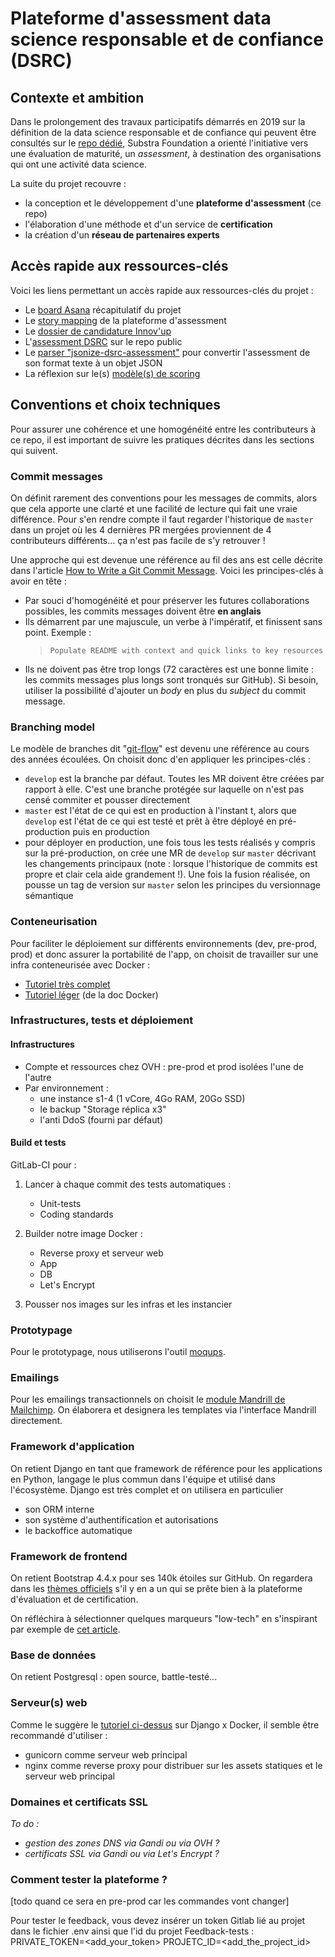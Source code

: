 # Plateforme d'assessment data science responsable et de confiance (DSRC)

## Contexte et ambition

Dans le prolongement des travaux participatifs démarrés en 2019 sur la définition de la data science responsable et de confiance qui peuvent être consultés sur le [repo dédié](https://github.com/SubstraFoundation/referentiel-ds-responsable-confiance), Substra Foundation a orienté l'initiative vers une évaluation de maturité, un _assessment_, à destination des organisations qui ont une activité data science.

La suite du projet recouvre :

- la conception et le développement d'une **plateforme d'assessment** (ce repo)
- l'élaboration d'une méthode et d'un service de **certification**
- la création d'un **réseau de partenaires experts**

## Accès rapide aux ressources-clés

Voici les liens permettant un accès rapide aux ressources-clés du projet :

- Le [board Asana](https://app.asana.com/0/1159203738319657/1159203738319657) récapitulatif du projet
- Le [story mapping](https://www.featuremap.co/m/ddC0Rj/plateforme-dsrc) de la plateforme d'assessment
- Le [dossier de candidature Innov'up](https://docs.google.com/document/d/1JLyWI4lTz5Jo0UCx5WLj_7bB5Eqo-q-iOWZOuyrv5-U/edit?usp=sharing)
- L'[assessment DSRC](https://github.com/SubstraFoundation/referentiel-evaluation-dsrc/blob/master/referentiel_evaluation.md#restructuration-en-un-r%C3%A9f%C3%A9rentiel-d%C3%A9valuation-de-la-maturit%C3%A9-dune-organisation) sur le repo public
- Le [parser "jsonize-dsrc-assessment"](https://framagit.org/substra-foundation/jsonize-dsrc-assessment) pour convertir l'assessment de son format texte à un objet JSON
- La réflexion sur le(s) [modèle(s) de scoring](https://docs.google.com/spreadsheets/d/1QhvOTsPpNhNcLlt7z_-vL3EBCRAxhjrhy_ybYKcDuFM/edit?usp=sharing)

## Conventions et choix techniques

Pour assurer une cohérence et une homogénéité entre les contributeurs à ce repo, il est important de suivre les pratiques décrites dans les sections qui suivent.

### Commit messages

On définit rarement des conventions pour les messages de commits, alors que cela apporte une clarté et une facilité de lecture qui fait une vraie différence. Pour s'en rendre compte il faut regarder l'historique de `master` dans un projet où les 4 dernières PR mergées proviennent de 4 contributeurs différents... ça n'est pas facile de s'y retrouver !

Une approche qui est devenue une référence au fil des ans est celle décrite dans l'article [How to Write a Git Commit Message](https://chris.beams.io/posts/git-commit/). Voici les principes-clés à avoir en tête :

- Par souci d'homogénéité et pour préserver les futures collaborations possibles, les commits messages doivent être **en anglais**
- Ils démarrent par une majuscule, un verbe à l'impératif, et finissent sans point. Exemple :
    > `Populate README with context and quick links to key resources`
- Ils ne doivent pas être trop longs (72 caractères est une bonne limite : les commits messages plus longs sont tronqués sur GitHub). Si besoin, utiliser la possibilité d'ajouter un _body_ en plus du _subject_ du commit message.

### Branching model

Le modèle de branches dit "[git-flow](https://nvie.com/posts/a-successful-git-branching-model/)" est devenu une référence au cours des années écoulées. On choisit donc d'en appliquer les principes-clés :

- `develop` est la branche par défaut. Toutes les MR doivent être créées par rapport à elle. C'est une branche protégée sur laquelle on n'est pas censé commiter et pousser directement
- `master` est l'état de ce qui est en production à l'instant t, alors que `develop` est l'état de ce qui est testé et prêt à être déployé en pré-production puis en production
- pour déployer en production, une fois tous les tests réalisés y compris sur la pré-production, on crée une MR de `develop` sur `master` décrivant les changements principaux (note : lorsque l'historique de commits est propre et clair cela aide grandement !). Une fois la fusion réalisée, on pousse un tag de version sur `master` selon les principes du versionnage sémantique

### Conteneurisation

Pour faciliter le déploiement sur différents environnements (dev, pre-prod, prod) et donc assurer la portabilité de l'app, on choisit de travailler sur une infra conteneurisée avec Docker :

- [Tutoriel très complet](https://testdriven.io/blog/dockerizing-django-with-postgres-gunicorn-and-nginx/)
- [Tutoriel léger](https://docs.docker.com/compose/django/) (de la doc Docker)

### Infrastructures, tests et déploiement

#### Infrastructures

- Compte et ressources chez OVH : pre-prod et prod isolées l'une de l'autre
- Par environnement :
  - une instance s1-4 (1 vCore, 4Go RAM, 20Go SSD)
  - le backup "Storage réplica x3"
  - l'anti DdoS (fourni par défaut)

#### Build et tests

GitLab-CI pour :

1. Lancer à chaque commit des tests automatiques :
   - Unit-tests
   - Coding standards

1. Builder notre image Docker :
   - Reverse proxy et serveur web
   - App
   - DB
   - Let's Encrypt

1. Pousser nos images sur les infras et les instancier

### Prototypage

Pour le prototypage, nous utiliserons l'outil [moqups](https://moqups.com/).

### Emailings

Pour les emailings transactionnels on choisit le [module Mandrill de Mailchimp](https://mailchimp.com/fr/help/mailchimp-vs-mandrill/). On élaborera et designera les templates via l'interface Mandrill directement.

### Framework d'application

On retient Django en tant que framework de référence pour les applications en Python, langage le plus commun dans l'équipe et utilisé dans l'écosystème.
Django est très complet et on utilisera en particulier

- son ORM interne
- son système d'authentification et autorisations
- le backoffice automatique

### Framework de frontend

On retient Bootstrap 4.4.x pour ses 140k étoiles sur GitHub. On regardera dans les [thèmes officiels](https://themes.getbootstrap.com/) s'il y en a un qui se prête bien à la plateforme d'évaluation et de certification.

On réfléchira à sélectionner quelques marqueurs "low-tech" en s'inspirant par exemple de [cet article](https://graphism.fr/quel-avenir-pour-les-sites-low-tech/).

### Base de données

On retient Postgresql : open source, battle-testé...

### Serveur(s) web

Comme le suggère le [tutoriel ci-dessus](https://testdriven.io/blog/dockerizing-django-with-postgres-gunicorn-and-nginx/) sur Django x Docker, il semble être recommandé d'utiliser :

- gunicorn comme serveur web principal
- nginx comme reverse proxy pour distribuer sur les assets statiques et le serveur web principal

### Domaines et certificats SSL

_To do :_

- _gestion des zones DNS via Gandi ou via OVH ?_
- _certificats SSL via Gandi ou via Let's Encrypt ?_

### Comment tester la plateforme ?

[todo quand ce sera en pre-prod car les commandes vont changer]

Pour tester le feedback, vous devez insérer un token Gitlab lié au projet dans le fichier .env ainsi que l'id du projet Feedback-tests :
PRIVATE_TOKEN=<add_your_token>
PROJETC_ID=<add_the_project_id>